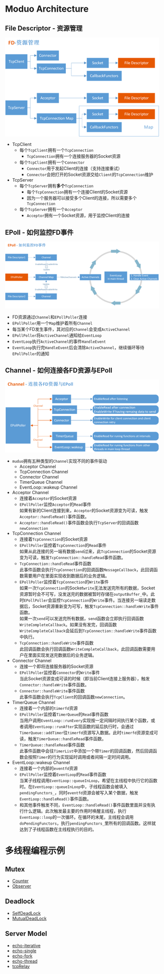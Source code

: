 # Moduo Architecture
## File Descriptor - 资源管理
![Resource Management](./architecture/Resource-Management.png)
* TcpClient
    - 每个`TcpClient`拥有一个`TcpConnection`
        - `TcpConnection`拥有一个连接服务器的Socket资源
    - 每个`TcpClient`拥有一个`Connector`
        - `Connector`用于发起Client的连接（支持连接重试）
        - `Connector`会把打开的Socket资源交给`Client`的`TcpConnection`维护
* TcpServer
    - 每个`TcpServer`拥有**多个**`TcpConnection`
        - 每个`TcpConnection`拥有一个连接Client的Socket资源
        - 因为一个服务器可以接受多个Client的连接，所以需要多个`TcpConnection`
    - 每个`TcpServer`拥有一个`Acceptor`
        - `Acceptor`拥有一个Socket资源，用于监控Client的连接

## EPoll - 如何监控FD事件
![EPoll](./architecture/EPoll.png)
* FD资源通过`Channel`和`EPollPoller`连接
* `EPollPoller`用一个`Map`维护着所有`Channel`
* 每当某个FD发生事件，其对应的`Channel`会变成`ActiveChannel`
* `EPollPoller`将`ActiveChannel`通知给`EventLoop`
* `EventLoop`执行`ActiveChannel`的事件`HandleEvent`
* `EventLoop`执行完`HandleEvent`后会清除`ActiveChannel`，继续循环等待`EPollPoller`的通知

## Channel - 如何连接各FD资源与EPoll
![Channel](./architecture/Channel.png)
* `muduo`拥有五种类型的`Channel`实现不同的事件驱动
    - Acceptor Channel
    - TcpConnection Channel
    - Connector Channel
    - TimerQueue Channel
    - EventLoop::wakeup Channel
* Acceptor Channel
    - 连接着`Acceptor`的Socket资源
    - `EPollPoller`监控`Acceptor`的`Read`事件<br>
    如果有新的Client连接到来，`Acceptor`的Socket资源变为可读，触发`Acceptor::handleRead()`事件函数。
    - `Acceptor::handleRead()`事件函数会执行`TcpServer`的回调函数`newConnection`
* TcpConnection Channel
    - 连接着`TcpConnection`的Socket资源
    - `EPollPoller`监控着`TcpConnection`的`Read`事件<br>
    如果从此连接的另一端有数据`send`过来，此`TcpConnection`的Socket资源变为可读，触发`TcpConnection::handleRead`事件函数。
    - `TcpConnection::handleRead`事件函数<br>
    此事件函数会执行`TcpConnection`的回调函数`MessageCallback`，此回调函数需要用户在里面实现收到数据后的业务逻辑。
    - `EPollPoller`监控着`TcpConnection`的`Write`事件<br>
    如果一次`TcpConnection`的Socket`write`无法发送完所有的数据，Socket资源暂时会不可写，没发送完的数据被暂时存储在`outputBuffer_`中。此时`EPollPoller`会监控`TcpConnection`的`Write`事件。当连接另一端读走数据后，Socket资源重新变为可写，触发`TcpConnection::handleWrite`事件函数。<br>
    如果一次`send`可以发送完所有数据，`send`函数会立即执行回调函数`WriteCompleteCallback`。如果没有发完，回调函数`WriteCompleteCallback`会延后到`TcpConnection::handleWrite`事件函数中执行。
    - `TcpConnection::handleWrite`事件函数<br>
    此回调函数会执行回调函数`WriteCompleteCallback`，此回调函数需要用户在里面实现发送完数据后的业务逻辑。
* Connector Channel
    - 连接一个即将连接服务器的Socket资源
    - `EPollPoller`监控着`Connector`的`Write`事件<br>
    当此Socket资源变成可读的时候（即当前Client连接上服务器），触发`Connector::handleWrite`事件函数。
    - `Connector::handleWrite`事件函数<br>
    此事件函数会执行`TcpClient`的回调函数`newConnection`。
* TimerQueue Channel
    - 连接着一个内部的`timerfd`资源
    - `EPollPoller`监控着`TimerQueue`的`Read`事件函数<br>
    当用户调用`EventLoop::runEvery`实现按一定间隔时间执行某个函数，或者调用`EventLoop::runAfter`实现函数的延后执行时，会通过`TimerQueue::addTimer`往`timerfd`资源写入数据。此时`timerfd`资源变成可读，触发`TimerQueue::handleRead`事件函数。
    - `TimerQueue::handleRead`事件函数<br>
    此事件函数中会往`TimerList`中添加一个带`Timer`的回调函数，然后回调函数会按照`Timer`的行为实现延时调用或者间隔一定时间调用。
* EventLoop::wakeup Channel
    - 连接着一个内部的`eventfd`资源
    - `EPollPoller`监控着`EventLoop`的`Read`事件函数<br>
    当某子线程调用`EventLoop::queueInLoop`，希望在主线程中执行它的函数时。在`EventLoop::queueInLoop`中，子线程函数会被填入`pendingFunctors_`，同时`eventfd`资源会被写入某个数据，触发`EventLoop::handleRead()`事件函数。
    - 和其他事件触发不同，`EventLoop::handleRead()`事件函数里面并没有执行什么逻辑。此次触发最主要的作用时唤醒主线程，执行`EventLoop::loop`的一次循环。在循环的末尾，主线程会调用`doPendingFunctors`，执行`pendingFunctors_`里所有的回调函数。这样就达到了子线程函数在主线程执行的目的。



# 多线程编程示例
## Mutex
- [Counter](./code/Counter/Counter.cpp)
- [Observer](./code/Observer/main.cpp)

## Deadlock
- [SelfDeadLock](./code/SelfDeadLock/SelfDeadLock.cpp)
- [MutualDeadLock](./code/MutualDeadLock/MutualDeadLock.cpp)

## Server Model
- [echo-iterative](./code/ServerModel/01.echo-iterative(one-process-one-thread).py)
- [echo-single](./code/ServerModel/02.echo-single(one-process-one-thread).py)
- [echo-fork](./code/ServerModel/03.echo-fork(multi-process-one-thread).py)
- [echo-thread](./code/ServerModel/04.echo-thread(one-process-multi-thread).py)
- [tcpRelay](./code/ServerModel/05.tcpRelay(proxy).py)